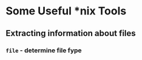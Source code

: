 Some Useful *nix Tools
======================

Extracting information about files
----------------------------------

### `file` - determine file fype
